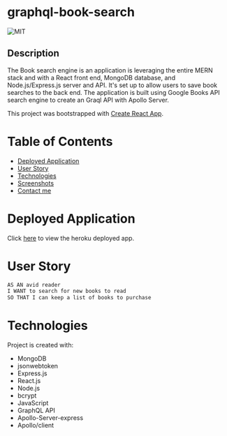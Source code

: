 # graphql-book-search

![MIT](https://img.shields.io/badge/License-MIT-blue)

## Description

The Book search engine is an application is leveraging the entire MERN stack and with a React front end, MongoDB database, and Node.js/Express.js server and API. It's set up to allow users to save book searches to the back end. The application is built using Google Books API search engine to create an Graql API with Apollo Server.

This project was bootstrapped with [Create React App](https://github.com/facebook/create-react-app).

# Table of Contents

- [Deployed Application](#deployed-application)
- [User Story](#user-story)
- [Technologies](#technologies)
- [Screenshots](#screenshots)
- [Contact me](#contact-me)

# Deployed Application

Click [here](https://mighty-brook-51272.herokuapp.com/) to view the heroku deployed app.

# User Story

```md
AS AN avid reader
I WANT to search for new books to read
SO THAT I can keep a list of books to purchase
```

# Technologies

Project is created with:

- MongoDB
- jsonwebtoken
- Express.js
- React.js
- Node.js
- bcrypt
- JavaScript
- GraphQL API
- Apollo-Server-express
- Apollo/client
